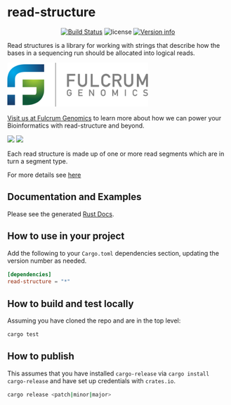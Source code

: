 # read-structure

<p align="center">
  <a href="https://github.com/fulcrumgenomics/read-structure/actions?query=workflow%3ACheck"><img src="https://github.com/fulcrumgenomics/read-structure/actions/workflows/build_and_test.yml/badge.svg" alt="Build Status"></a>
  <img src="https://img.shields.io/crates/l/read_structure.svg" alt="license">
  <a href="https://crates.io/crates/read-structure"><img src="https://img.shields.io/crates/v/read-structure.svg?colorB=319e8c" alt="Version info"></a><br>
</p>

Read structures is a library for working with strings that describe how the bases in a sequencing run should be allocated into logical reads.

<p>
<a href float="left"="https://fulcrumgenomics.com"><img src=".github/logos/fulcrumgenomics.svg" alt="Fulcrum Genomics" height="100"/></a>
</p>

[Visit us at Fulcrum Genomics](www.fulcrumgenomics.com) to learn more about how we can power your Bioinformatics with read-structure and beyond.

<a href="mailto:contact@fulcrumgenomics.com?subject=[GitHub inquiry]"><img src="https://img.shields.io/badge/Email_us-brightgreen.svg?&style=for-the-badge&logo=gmail&logoColor=white"/></a>
<a href="https://www.fulcrumgenomics.com"><img src="https://img.shields.io/badge/Visit_Us-blue.svg?&style=for-the-badge&logo=wordpress&logoColor=white"/></a>


Each read structure is made up of one or more read segments which are in turn a segment type.

For more details see [here](https://github.com/fulcrumgenomics/fgbio/wiki/Read-Structures)

## Documentation and Examples

Please see the generated [Rust Docs](https://docs.rs/read_structure).

## How to use in your project

Add the following to your `Cargo.toml` dependencies section, updating the version number as needed.

```toml
[dependencies]
read-structure = "*"
```

## How to build and test locally

Assuming you have cloned the repo and are in the top level:

```bash
cargo test
```

## How to publish

This assumes that you have installed `cargo-release` via `cargo install cargo-release` and have set up credentials with `crates.io`.

```bash
cargo release <patch|minor|major>
```
